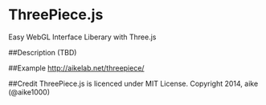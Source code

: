 ThreePiece.js
====
Easy WebGL Interface Liberary with Three.js

##Description
(TBD)

##Example
http://aikelab.net/threepiece/

##Credit
ThreePiece.js is licenced under MIT License. Copyright 2014, aike (@aike1000)
